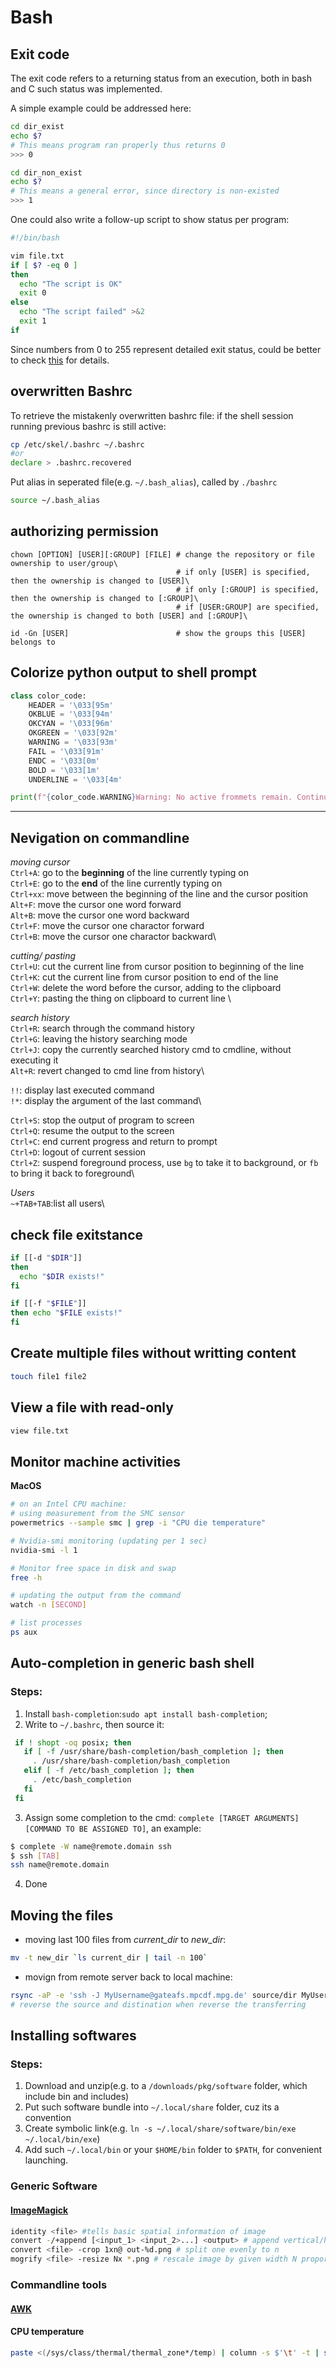 # Bash

## Exit code
The exit code refers to a returning status from an execution, both in bash and C such status was implemented.

A simple example could be addressed here:
~~~bash
cd dir_exist
echo $?
# This means program ran properly thus returns 0
>>> 0

cd dir_non_exist
echo $?
# This means a general error, since directory is non-existed
>>> 1
~~~
One could also write a follow-up script to show status per program:
~~~bash
#!/bin/bash

vim file.txt
if [ $? -eq 0 ]
then 
  echo "The script is OK"
  exit 0
else
  echo "The script failed" >&2
  exit 1
if
~~~
Since numbers from 0 to 255 represent detailed exit status, could be better to check [this](tldq.org/LDP/abs/html/exitcodes.html) for details.

## overwritten Bashrc
To retrieve the mistakenly overwritten bashrc file:
if the shell session running previous bashrc is still active:
~~~bash
cp /etc/skel/.bashrc ~/.bashrc
#or
declare > .bashrc.recovered
~~~

Put alias in seperated file(e.g. `~/.bash_alias`), called by `./bashrc`

~~~bash
source ~/.bash_alias
~~~

## authorizing permission
~~~
chown [OPTION] [USER][:GROUP] [FILE] # change the repository or file ownership to user/group\
                                     # if only [USER] is specified, then the ownership is changed to [USER]\
                                     # if only [:GROUP] is specified, then the ownership is changed to [:GROUP]\
                                     # if [USER:GROUP] are specified, the ownership is changed to both [USER] and [:GROUP]\
                                       
id -Gn [USER]                        # show the groups this [USER] belongs to
~~~

## Colorize python output to shell prompt
~~~python
class color_code:
    HEADER = '\033[95m'
    OKBLUE = '\033[94m'
    OKCYAN = '\033[96m'
    OKGREEN = '\033[92m'
    WARNING = '\033[93m'
    FAIL = '\033[91m'
    ENDC = '\033[0m'
    BOLD = '\033[1m'
    UNDERLINE = '\033[4m'

print(f"{color_code.WARNING}Warning: No active frommets remain. Continue?{color_code.ENDC}")
~~~

---
## Nevigation on commandline
_moving cursor_\
`Ctrl+A`: go to the __beginning__ of the line currently typing on\
`Ctrl+E`: go to the __end__ of the line currently typing on \
`Ctrl+xx`: move between the beginning of the line and the cursor position\
`Alt+F`: move the cursor one word forward\
`Alt+B`: move the cursor one word backward\
`Ctrl+F`: move the cursor one charactor forward\
`Ctrl+B`: move the cursor one charactor backward\

_cutting/ pasting_\
`Ctrl+U`: cut the current line from cursor position to beginning of the line\
`Ctrl+K`: cut the current line from cursor position to end of the line\
`Ctrl+W`: delete the word before the cursor, adding to the clipboard\
`Ctrl+Y`: pasting the thing on clipboard to current line \

_search history_\
`Ctrl+R`: search through the command history\
`Ctrl+G`: leaving the history searching mode\
`Ctrl+J`: copy the currently searched history cmd to cmdline, without executing it\
`Alt+R`: revert changed to cmd line from history\

`!!`: display last executed command\
`!*`: display the argument of the last command\

`Ctrl+S`: stop the output of program to screen\
`Ctrl+Q`: resume the output to the screen\
`Ctrl+C`: end current progress and return to prompt\
`Ctrl+D`: logout of current session\
`Ctrl+Z`: suspend foreground process, use `bg` to take it to background, or `fb` to bring it back to foreground\

_Users_\
`~+TAB+TAB`:list all users\

## check file exitstance
~~~bash
if [[-d "$DIR"]]
then 
  echo "$DIR exists!"
fi

if [[-f "$FILE"]]
then echo "$FILE exists!"
fi
~~~

## Create multiple files without writting content
~~~bash
touch file1 file2
~~~
## View a file with read-only
~~~bash
view file.txt
~~~

## Monitor machine activities 
__MacOS__
~~~bash
# on an Intel CPU machine:
# using measurement from the SMC sensor
powermetrics --sample smc | grep -i "CPU die temperature"

# Nvidia-smi monitoring (updating per 1 sec)
nvidia-smi -l 1

# Monitor free space in disk and swap
free -h

# updating the output from the command
watch -n [SECOND]

# list processes
ps aux
~~~

## Auto-completion in generic bash shell
### Steps:
1. Install `bash-completion`:`sudo apt install bash-completion`;
2. Write to `~/.bashrc`, then source it:
~~~bash
 if ! shopt -oq posix; then
   if [ -f /usr/share/bash-completion/bash_completion ]; then
     . /usr/share/bash-completion/bash_completion
   elif [ -f /etc/bash_completion ]; then
     . /etc/bash_completion
   fi
 fi
~~~
3. Assign some completion to the cmd: `complete [TARGET ARGUMENTS] [COMMAND TO BE ASSIGNED TO]`, an example:
~~~bash
$ complete -W name@remote.domain ssh 
$ ssh [TAB] 
ssh name@remote.domain
~~~
4. Done


## Moving the files
* moving last 100 files from _current_dir_ to _new_dir_: 
~~~bash
mv -t new_dir `ls current_dir | tail -n 100` 
~~~
* movign from remote server back to local machine:
~~~bash
rsync -aP -e 'ssh -J MyUsername@gateafs.mpcdf.mpg.de' source/dir MyUsername@eris01.bc.rzg.mpg.de:/destination
# reverse the source and distination when reverse the transferring
~~~

## Installing softwares
### Steps:
1. Download and unzip(e.g. to a `/downloads/pkg/software` folder, which include bin and includes)
2. Put such software bundle into `~/.local/share` folder, cuz its a convention
3. Create symbolic link(e.g. `ln -s ~/.local/share/software/bin/exe ~/.local/bin/exe`)
4. Add such `~/.local/bin` or your `$HOME/bin` folder to `$PATH`, for convenient launching.


### Generic Software
#### [ImageMagick](Manuals/ImageMagick.md)
~~~bash
identity <file> #tells basic spatial information of image
convert -/+append [<input_1> <input_2>...] <output> # append vertical/horizontal
convert <file> -crop 1xn@ out-%d.png # split one evenly to n
mogrify <file> -resize Nx *.png # rescale image by given width N proportionally 
~~~

### Commandline tools
#### [AWK](https://www.geeksforgeeks.org/awk-command-unixlinux-examples/)
#### CPU temperature
~~~bash
paste <(/sys/class/thermal/thermal_zone*/temp) | column -s $'\t' -t | sed 's/\(.\)..$/.\1°C/'
~~~
